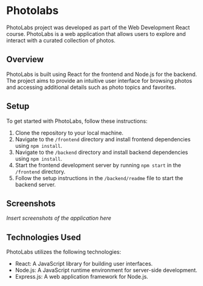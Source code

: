 # Photolabs

PhotoLabs project was developed as part of the Web Development React course. PhotoLabs is a web application that allows users to explore and interact with a curated collection of photos.

## Overview

PhotoLabs is built using React for the frontend and Node.js for the backend. The project aims to provide an intuitive user interface for browsing photos and accessing additional details such as photo topics and favorites. 

## Setup

To get started with PhotoLabs, follow these instructions:

1. Clone the repository to your local machine.
2. Navigate to the `/frontend` directory and install frontend dependencies using `npm install`.
3. Navigate to the `/backend` directory and install backend dependencies using `npm install`.
4. Start the frontend development server by running `npm start` in the `/frontend` directory.
5. Follow the setup instructions in the `/backend/readme` file to start the backend server.


## Screenshots

*Insert screenshots of the application here*

## Technologies Used

PhotoLabs utilizes the following technologies:

- React: A JavaScript library for building user interfaces.
- Node.js: A JavaScript runtime environment for server-side development.
- Express.js: A web application framework for Node.js.

